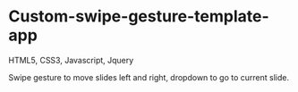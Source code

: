 # Custom-swipe-gesture-template-app

HTML5, CSS3, Javascript, Jquery

Swipe gesture to move slides left and right, dropdown to go to current slide.
